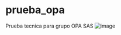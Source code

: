 # prueba_opa
Prueba tecnica para grupo OPA SAS
![image](https://github.com/juanes-c/prueba_opa/assets/83661980/64bb39c0-3ad4-4973-bedc-2902ae095197)

